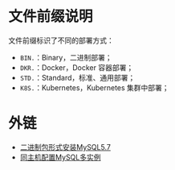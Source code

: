 # 文件前缀说明
文件前缀标识了不同的部署方式：
- `BIN.`：Binary，二进制部署；
- `DKR.`：Docker，Docker 容器部署；
- `STD.`：Standard，标准、通用部署；
- `K8S.`：Kubernetes，Kubernetes 集群中部署；
# 外链
- [二进制包形式安装MySQL5.7](https://www.zze.xyz/archives/mysql1.html)
- [同主机配置MySQL多实例](https://www.zze.xyz/archives/msyql-multi-instance.html)
